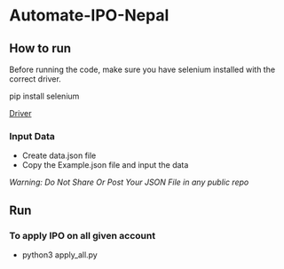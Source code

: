 # Automate-IPO-Nepal

## How to run

Before running the code, make sure you have selenium installed with the correct driver.

pip install selenium

[Driver](https://www.selenium.dev/documentation/webdriver/getting_started/install_drivers/)

### Input Data

- Create data.json file 
- Copy the Example.json file and input the data 

*Warning: Do Not Share Or Post Your JSON File in any public repo*

## Run

### To apply IPO on all given account
- python3 apply_all.py
